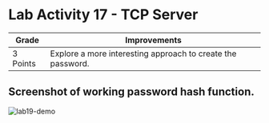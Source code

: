# Lab Activity 17 - TCP Server

|Grade|Improvements|
|-------|------|
|3 Points|Explore a more interesting approach to create the password.|

## Screenshot of working password hash function. 
![lab19-demo](https://i.postimg.cc/nh0T43YR/image.png)